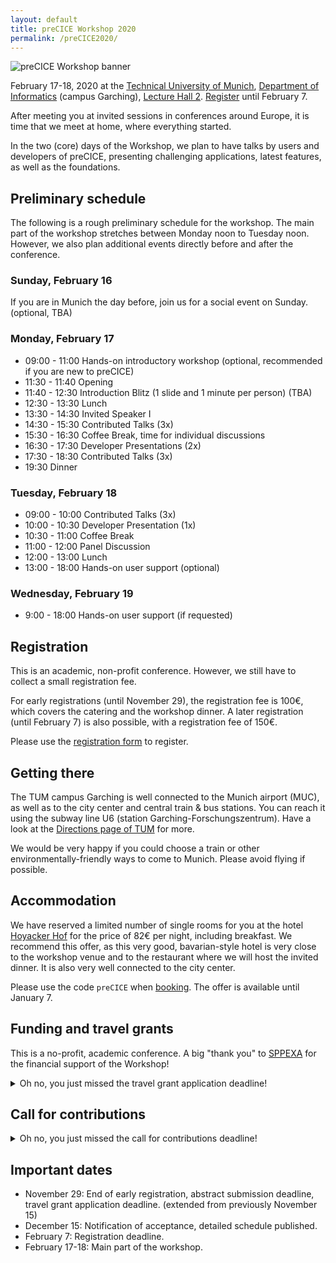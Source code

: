 ```yaml
---
layout: default
title: preCICE Workshop 2020
permalink: /preCICE2020/
---
```



<img src="../assets/preCICE2020.svg" alt="preCICE Workshop banner" style="display:block; margin-left:auto; margin-right:auto;">

February 17-18, 2020 at the [Technical University of Munich](https://www.tum.de/nc/en/), [Department of Informatics](http://www.in.tum.de/en/) (campus Garching), [Lecture Hall 2](https://portal.mytum.de/campus/roomfinder/roomfinder_viewmap?mapid=142&roomid=00.04.011@5604). [Register](https://www5.in.tum.de/workshops/precice-workshop/) until February 7.

After meeting you at invited sessions in conferences around Europe,
it is time that we meet at home, where everything started.

In the two (core) days of the Workshop, we plan to have talks by users and developers
of preCICE, presenting challenging applications, latest features, as well as the foundations.

## Preliminary schedule

The following is a rough preliminary schedule for the workshop. The main part of the workshop stretches between Monday noon to Tuesday noon. However, we also plan additional events directly before and after the conference.

### Sunday, February 16

If you are in Munich the day before, join us for a social event on Sunday. (optional, TBA)

### Monday, February 17
* 09:00 - 11:00 Hands-on introductory workshop (optional, recommended if you are new to preCICE)
* 11:30 - 11:40 Opening
* 11:40 - 12:30 Introduction Blitz (1 slide and 1 minute per person) (TBA)  
* 12:30 - 13:30 Lunch
* 13:30 - 14:30 Invited Speaker I
* 14:30 - 15:30 Contributed Talks (3x) 
* 15:30 - 16:30 Coffee Break, time for individual discussions
* 16:30 - 17:30 Developer Presentations (2x) 
* 17:30 - 18:30 Contributed Talks (3x)
* 19:30 Dinner

### Tuesday, February 18
* 09:00 - 10:00 Contributed Talks (3x)
* 10:00 - 10:30 Developer Presentation (1x)
* 10:30 - 11:00 Coffee Break
* 11:00 - 12:00 Panel Discussion
* 12:00 - 13:00 Lunch
* 13:00 - 18:00 Hands-on user support (optional)

### Wednesday, February 19

* 9:00 - 18:00 Hands-on user support (if requested)

## Registration

This is an academic, non-profit conference. However, we still have to collect a small registration fee.

For early registrations (until November 29), the registration fee is 100€, which covers the catering and the workshop dinner. A later registration (until February 7) is also possible, with a registration fee of 150€.

Please use the [registration form](https://www5.in.tum.de/workshops/precice-workshop/) to register.

## Getting there

The TUM campus Garching is well connected to the Munich airport (MUC), as well as to the city center and central train & bus stations. You can reach it using the subway line U6 (station Garching-Forschungszentrum). Have a look at the [Directions page of TUM](https://www.tum.de/en/about-tum/contact-directions/) for more.

We would be very happy if you could choose a train or other environmentally-friendly ways to come to Munich. Please avoid flying if possible.

## Accommodation

We have reserved a limited number of single rooms for you at the hotel [Hoyacker Hof](https://www.hoyackerhof.de/) for the price of 82€ per night, including breakfast. We recommend this offer, as this very good, bavarian-style hotel is very close to the workshop venue and to the restaurant where we will host the invited dinner. It is also very well connected to the city center.

Please use the code `preCICE` when [booking](https://www.hoyackerhof.de/en/booking/). The offer is available until January 7.

## Funding and travel grants

This is a no-profit, academic conference. A big "thank you" to <a href="http://www.sppexa.de/">SPPEXA</a> for the financial support of the Workshop!

<details><summary>Oh no, you just missed the travel grant application deadline!</summary>
<p>With this support, we are able to provide a small number of travel grants to (PhD) students who would not be able to join otherwise. If this applies to you, please explain your situation in the registration form.</p>
</details>

## Call for contributions

<details><summary>Oh no, you just missed the call for contributions deadline!</summary>
<p>We are aiming for 8-12 contributed talks of 15-25min each, focused more on coupling / preCICE-specific aspects and less on the scientific background of applications. We will notify you about acceptance until December 15.</p>

<p>Please note that this is not a classical scientific conference, but a user and developer meeting. Contributions are very welcome, if they fit the purpose, but not mandatory.</p>

<p>Possible contributions include (non-exclusively):
<ul>
<li>New adapters for community codes</li>
<li>Coupling numerics</li>
<li>Comparison of different mapping, coupling, and communication methods</li>
<li>Coupling boundary conditions</li>
<li>Multi-scale coupling</li>
<li>Building, packaging, testing, documentation and other Research Software Engineering topics</li>
</ul>
</p>

<p>Please use the <a href="https://www5.in.tum.de/workshops/precice-workshop/">registration form</a> if you would like to submit a talk.</p>
</details>

## Important dates

* November 29: End of early registration, abstract submission deadline, travel grant application deadline. (extended from previously November 15)
* December 15: Notification of acceptance, detailed schedule published.
* February 7: Registration deadline.
* February 17-18: Main part of the workshop.

